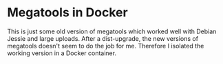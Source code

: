 # Megatools in Docker

This is just some old version of megatools which worked well with Debian Jessie
and large uploads. After a dist-upgrade, the new versions of megatools doesn't
seem to do the job for me. Therefore I isolated the working version in a Docker
container.
